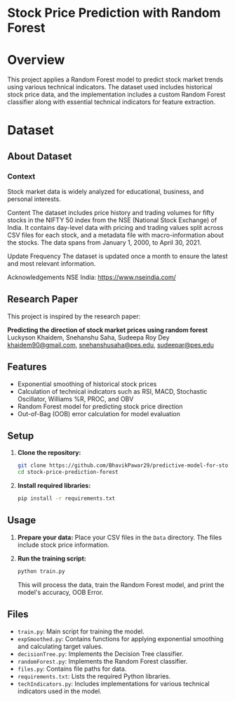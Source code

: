 # Stock Price Prediction with Random Forest

# Overview
This project applies a Random Forest model to predict stock market trends using various technical indicators. The dataset used includes historical stock price data, and the implementation includes a custom Random Forest classifier along with essential technical indicators for feature extraction.

# Dataset
## About Dataset
### Context
Stock market data is widely analyzed for educational, business, and personal interests.

Content
The dataset includes price history and trading volumes for fifty stocks in the NIFTY 50 index from the NSE (National Stock Exchange) of India. It contains day-level data with pricing and trading values split across CSV files for each stock, and a metadata file with macro-information about the stocks. The data spans from January 1, 2000, to April 30, 2021.

Update Frequency
The dataset is updated once a month to ensure the latest and most relevant information.

Acknowledgements
NSE India: https://www.nseindia.com/

## Research Paper

This project is inspired by the research paper:

**Predicting the direction of stock market prices using random forest**  
Luckyson Khaidem, Snehanshu Saha, Sudeepa Roy Dey  
[khaidem90@gmail.com](mailto:khaidem90@gmail.com), [snehanshusaha@pes.edu](mailto:snehanshusaha@pes.edu), [sudeepar@pes.edu](mailto:sudeepar@pes.edu)

## Features

- Exponential smoothing of historical stock prices
- Calculation of technical indicators such as RSI, MACD, Stochastic Oscillator, Williams %R, PROC, and OBV
- Random Forest model for predicting stock price direction
- Out-of-Bag (OOB) error calculation for model evaluation

## Setup

1. **Clone the repository:**

   ```bash
   git clone https://github.com/BhavikPawar29/predictive-model-for-stocks.git
   cd stock-price-prediction-forest
   ```

2. **Install required libraries:**

   ```bash
   pip install -r requirements.txt
   ```

## Usage

1. **Prepare your data:** Place your CSV files in the `Data` directory. The files include stock price information.

2. **Run the training script:**

   ```bash
   python train.py
   ```

   This will process the data, train the Random Forest model, and print the model's accuracy, OOB Error.

## Files

- `train.py`: Main script for training the model.
- `expSmoothed.py`: Contains functions for applying exponential smoothing and calculating target values.
- `decisionTree.py`: Implements the Decision Tree classifier.
- `randomForest.py`: Implements the Random Forest classifier.
- `files.py`: Contains file paths for data.
- `requirements.txt`: Lists the required Python libraries.
- `techIndicators.py`: Includes implementations for various technical indicators used in the model.
